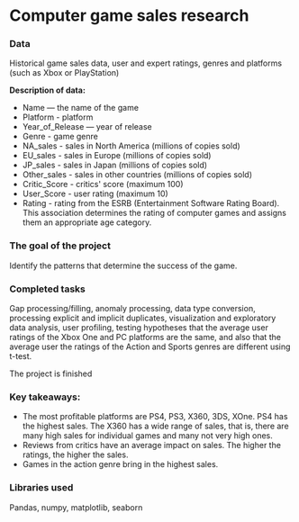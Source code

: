 # Computer game sales research

### Data
Historical game sales data, user and expert ratings, genres and platforms (such as Xbox or PlayStation)

**Description of data:**

- Name — the name of the game
- Platform - platform
- Year_of_Release — year of release
- Genre - game genre
- NA_sales - sales in North America (millions of copies sold)
- EU_sales - sales in Europe (millions of copies sold)
- JP_sales - sales in Japan (millions of copies sold)
- Other_sales - sales in other countries (millions of copies sold)
- Critic_Score - critics' score (maximum 100)
- User_Score - user rating (maximum 10)
- Rating - rating from the ESRB (Entertainment Software Rating Board). This association determines the rating of computer games and assigns them an appropriate age category.


### The goal of the project
Identify the patterns that determine the success of the game.

### Completed tasks

Gap processing/filling, anomaly processing, data type conversion, processing explicit and implicit duplicates, visualization and exploratory data analysis, user profiling, testing hypotheses that the average user ratings of the Xbox One and PC platforms are the same, and also that the average user the ratings of the Action and Sports genres are different using t-test.

The project is finished

### Key takeaways:

- The most profitable platforms are PS4, PS3, X360, 3DS, XOne. PS4 has the highest sales. The X360 has a wide range of sales, that is, there are many high sales for individual games and many not very high ones.
- Reviews from critics have an average impact on sales. The higher the ratings, the higher the sales.
- Games in the action genre bring in the highest sales.

### Libraries used

Pandas, numpy, matplotlib, seaborn
